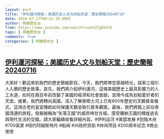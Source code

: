 ```yaml
---
layout: post
title: "伊利運河探秘；美國历史人文与划船天堂：歷史簡報20240716"
date: 2024-07-17T00:51:19.000Z
author: 明鏡歷史台
from: https://www.youtube.com/watch?v=wXcUTgO5d7E
tags: [ 明鏡歷史台 ]
comments: True
categories: [ 明鏡歷史台 ]
---
```

<!--1721177479000-->
[伊利運河探秘；美國历史人文与划船天堂：歷史簡報20240716](https://www.youtube.com/watch?v=wXcUTgO5d7E)
------

<div>
大家好！歡迎來到我們的歷史簡報節目。今天，我們將帶您穿越時光，探索三個引人入勝的歷史故事。首先，我們將介紹伊利運河，這條美國歷史上最具影響力的人工水道，如何在兩百年前改變了美國的經濟和社會面貌，並現今成為划船愛好者的天堂。接著，我們將轉向英國，深入了解泰晤士河上已有800年歷史的天鵝普查儀式，這項古老的皇室傳統如何保護天鵝並吸引眾多觀眾。最後，我們將踏上前往泰國清邁的旅程，發掘被稱為“失落王國”的威昂坤甘古城，感受蘭納王國的輝煌過去與現代生活的交錯。請大家繼續收看詳細內容。#伊利运河 #美国发展 #划独木舟 #700英里 #纽约阿姆斯特丹 #船闸 #州政府资助 #休闲项目 #200周年纪念 #商业使用
</div>
